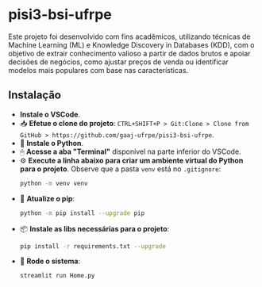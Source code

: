 # pisi3-bsi-ufrpe
Este projeto foi desenvolvido com fins acadêmicos, utilizando técnicas de Machine Learning (ML) e Knowledge Discovery in Databases (KDD), com o objetivo de extrair conhecimento valioso a partir de dados brutos e apoiar decisões de negócios, como ajustar preços de venda ou identificar modelos mais populares com base nas características.

## Instalação

- **Instale o VSCode**.
- 📥 **Efetue o clone do projeto**: `CTRL+SHIFT+P > Git:Clone > Clone from GitHub > https://github.com/gaaj-ufrpe/pisi3-bsi-ufrpe`.
- 🐍 **Instale o Python**.
- 🖱 **Acesse a aba "Terminal"** disponível na parte inferior do VSCode.
- ⚙️ **Execute a linha abaixo para criar um ambiente virtual do Python para o projeto**. Observe que a pasta `venv` está no `.gitignore`:
    ```bash
    python -m venv venv
    ```
- 🔄 **Atualize o pip**:
    ```bash
    python -m pip install --upgrade pip
    ```
- 📦 **Instale as libs necessárias para o projeto**:
    ```bash
    pip install -r requirements.txt --upgrade
    ```
- 🚀 **Rode o sistema**:
    ```bash
    streamlit run Home.py
